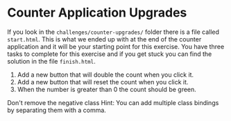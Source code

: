 # Counter Application Upgrades

If you look in the `challenges/counter-upgrades/` folder there is a file called `start.html`. This is what we ended up with at the end of the counter application and it will be your starting point for this exercise. You have three tasks to complete for this exercise and if you get stuck you can find the solution in the file `finish.html`.

1. Add a new button that will double the count when you click it.
2. Add a new button that will reset the count when you click it.
3. When the number is greater than 0 the count should be green.

Don't remove the negative class
Hint: You can add multiple class bindings by separating them with a comma.


